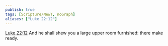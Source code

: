 ```yaml
---
publish: true
tags: [Scripture/NewT, noGraph]
aliases: ["Luke 22:12"]
---
```

[Luke 22:12](https://churchofjesuschrist.org/study/scriptures/nt/luke/22?lang=eng&id=p12#p12) And he shall shew you a large upper room furnished: there make ready.
